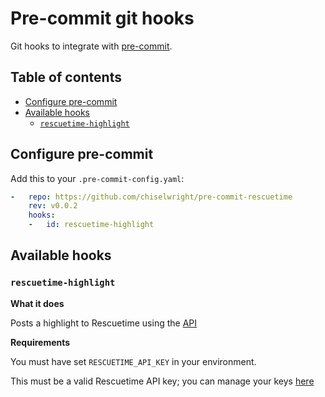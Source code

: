 # Pre-commit git hooks

Git hooks to integrate with [pre-commit](http://pre-commit.com).

## Table of contents

- [Configure pre-commit](#configure-pre-commit)
- [Available hooks](#available-hooks)
  * [`rescuetime-highlight`](#rescuetime-highlight)

## Configure pre-commit

Add this to your `.pre-commit-config.yaml`:

```yaml
-   repo: https://github.com/chiselwright/pre-commit-rescuetime
    rev: v0.0.2
    hooks:
    -   id: rescuetime-highlight
```

## Available hooks

### `rescuetime-highlight`

**What it does**

Posts a highlight to Rescuetime using the [API](https://www.rescuetime.com/apidoc#highlights-feed-reference)

**Requirements**

You must have set `RESCUETIME_API_KEY` in your environment.

This must be a valid Rescuetime API key; you can manage your keys [here](https://www.rescuetime.com/anapi/manage)

